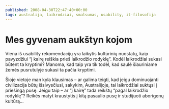 ```yaml
---
published: 2008-04-30T22:47:40+00:00
tags: australija, laikrodziai, smalsumas, usability, it-filosofija
---
```


# Mes gyvenam aukštyn kojom

<p>Viena iš usability rekomendacijų yra laikytis kultūrinių nuostatų, kaip pavyzdžiui “į kairę reiškia prieš laikrodžio rodyklę”. Kodėl laikrodžiai sukasi būtent ta kryptimi? Manoma, kad taip yra tik todėl, kad saulė šiauriniame žemės pusrutulyje sukasi ta pačia kryptimi.</p>
<p>Šioje vietoje man kyla klausimas – ar galima teigti, kad jeigu dominuojanti civilizacija būtų išsivysčiusi, sakykim, Australijoje, tai laikrodžiai suktųsi į priešingą pusę. Jeigu taip – ar “į kairę” tada reikštų “pagal laikrodžio rodyklę”? Reikės matyt kraustytis į kitą pasaulio pusę ir studijuoti aborigenų kultūrą…</p>